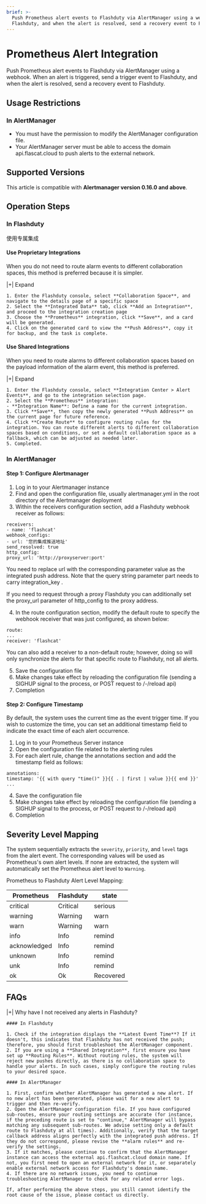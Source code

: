 ```yaml
---
brief: >-
  Push Prometheus alert events to Flashduty via AlertManager using a webhook. When an alert is triggered, send a trigger event to
  Flashduty, and when the alert is resolved, send a recovery event to Flashduty.
---
```


# Prometheus Alert Integration

Push Prometheus alert events to Flashduty via AlertManager using a webhook. When an alert is triggered, send a trigger event to Flashduty, and when the alert is resolved, send a recovery event to Flashduty.

## Usage Restrictions

### In AlertManager

- You must have the permission to modify the AlertManager configuration file.
- Your AlertManager server must be able to access the domain api.flascat.cloud to push alerts to the external network.

## Supported Versions

This article is compatible with **Alertmanager version 0.16.0 and above**.

## Operation Steps

### In Flashduty

使用专属集成

#### Use Proprietary Integrations

When you do not need to route alarm events to different collaboration spaces, this method is preferred because it is simpler.

|+| Expand

    1. Enter the Flashduty console, select **Collaboration Space**, and navigate to the details page of a specific space
    2. Select the **Integrated Data** tab, click **Add an Integration**, and proceed to the integration creation page
    3. Choose the **Prometheus** integration, click **Save**, and a card will be generated.
    4. Click on the generated card to view the **Push Address**, copy it for backup, and the task is complete.

#### Use Shared Integrations

When you need to route alarms to different collaboration spaces based on the payload information of the alarm event, this method is preferred.

|+| Expand

    1. Enter the Flashduty console, select **Integration Center > Alert Events**, and go to the integration selection page.
    2. Select the **Prometheus** integration:
    - **Integration Name**: Define a name for the current integration.
    3. Click **Save**, then copy the newly generated **Push Address** on the current page for future reference.
    4. Click **Create Route** to configure routing rules for the integration. You can route different alerts to different collaboration spaces based on conditions, or set a default collaboration space as a fallback, which can be adjusted as needed later.
    5. Completed.

### In AlertManager

#### Step 1: Configure Alertmanager

1. Log in to your Alertmanager instance
2. Find and open the configuration file, usually alertmanager.yml in the root directory of the Alertmanager deployment
3. Within the receivers configuration section, add a Flashduty webhook receiver as follows:

```receiver config
receivers:
- name: 'flashcat'
webhook_configs:
- url: '您的集成推送地址'
send_resolved: true
http_config:
proxy_url: 'http://proxyserver:port'
```

You need to replace url with the corresponding parameter value as the integrated push address. Note that the query string parameter part needs to carry integration_key .

If you need to request through a proxy Flashduty you can additionally set the proxy_url parameter of http_config to the proxy address.

4. In the route configuration section, modify the default route to specify the webhook receiver that was just configured, as shown below:

```route config
route:
...
receiver: 'flashcat'
```

You can also add a receiver to a non-default route; however, doing so will only synchronize the alerts for that specific route to Flashduty, not all alerts.

5. Save the configuration file
6. Make changes take effect by reloading the configuration file (sending a SIGHUP signal to the process, or POST request to /-/reload api)
7. Completion

#### Step 2: Configure Timestamp

By default, the system uses the current time as the event trigger time. If you wish to customize the time, you can set an additional timestamp field to indicate the exact time of each alert occurrence.

1. Log in to your Prometheus Server instance
2. Open the configuration file related to the alerting rules
3. For each alert rule, change the annotations section and add the timestamp field as follows:

```
annotations:
timestamp: '{{ with query "time()" }}{{ . | first | value }}{{ end }}'
...
```

4. Save the configuration file
5. Make changes take effect by reloading the configuration file (sending a SIGHUP signal to the process, or POST request to /-/reload api)
6. Completion

## Severity Level Mapping

The system sequentially extracts the `severity`, `priority`, and `level` tags from the alert event. The corresponding values will be used as Prometheus's own alert levels. If none are extracted, the system will automatically set the Prometheus alert level to `Warning`.

Prometheus to Flashduty Alert Level Mapping:

| Prometheus   |  Flashduty  | state |
| ------------ | -------- | ---- |
| critical     | Critical | serious |
| warning      | Warning  | warn |
| warn         | Warning  | warn |
| info         | Info     | remind |
| acknowledged | Info     | remind |
| unknown      | Info     | remind |
| unk          | Info     | remind |
| ok           | Ok       | Recovered |

## FAQs

|+| Why have I not received any alerts in Flashduty?

    #### In Flashduty

    1. Check if the integration displays the **Latest Event Time**? If it doesn't, this indicates that Flashduty has not received the push; therefore, you should first troubleshoot the AlertManager component.
    2. If you are using a **Shared Integration**, first ensure you have set up **Routing Rules**. Without routing rules, the system will reject new pushes directly, as there is no collaboration space to handle your alerts. In such cases, simply configure the routing rules to your desired space.

    #### In AlertManager

    1. First, confirm whether AlertManager has generated a new alert. If no new alert has been generated, please wait for a new alert to trigger and then re-verify.
    2. Open the AlertManager configuration file. If you have configured sub-routes, ensure your routing settings are accurate (for instance, if the preceding route is set to "continue," AlertManager will bypass matching any subsequent sub-routes. We advise setting only a default route to Flashduty at all times). Additionally, verify that the target callback address aligns perfectly with the integrated push address. If they do not correspond, please revise the **alarm rules** and re-verify the settings.
    3. If it matches, please continue to confirm that the AlertManager instance can access the external api.flashcat.cloud domain name. If not, you first need to open an external network for it, or separately enable external network access for Flashduty's domain name.
    4. If there are no network issues, you need to continue troubleshooting AlertManager to check for any related error logs.

    If, after performing the above steps, you still cannot identify the root cause of the issue, please contact us directly.